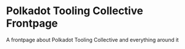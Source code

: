 # Polkadot Tooling Collective Frontpage

A frontpage about Polkadot Tooling Collective and everything around it
